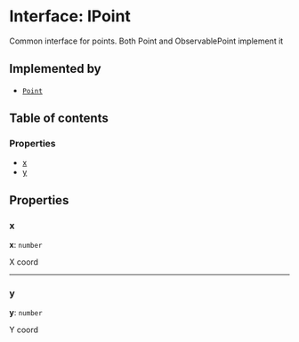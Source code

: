 # Interface: IPoint

Common interface for points. Both Point and ObservablePoint implement it

## Implemented by

* [`Point`](/auto-docs/utils/classes/Point-1.md)

## Table of contents

### Properties

* [x](/auto-docs/utils/interfaces/IPoint.md#x)
* [y](/auto-docs/utils/interfaces/IPoint.md#y)

## Properties

### x

**x**: `number`

X coord

***

### y

**y**: `number`

Y coord

